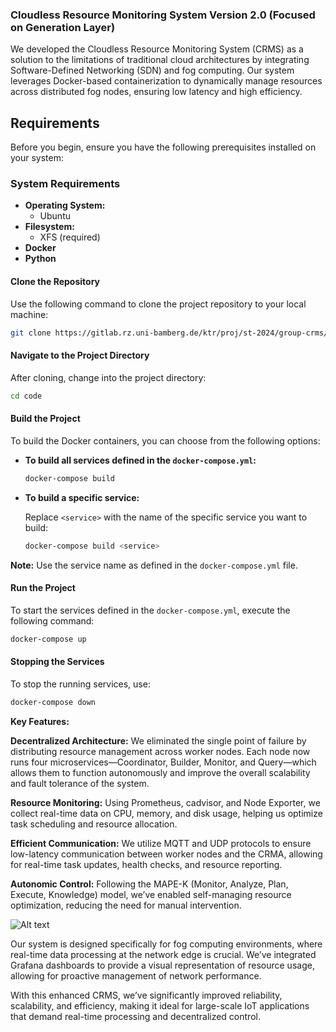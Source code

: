 
### Cloudless Resource Monitoring System Version 2.0 (Focused on Generation Layer)
We developed the Cloudless Resource Monitoring System (CRMS) as a solution to the limitations of traditional cloud architectures by integrating Software-Defined Networking (SDN) and fog computing. Our system leverages Docker-based containerization to dynamically manage resources across distributed fog nodes, ensuring low latency and high efficiency.

## Requirements

Before you begin, ensure you have the following prerequisites installed on your system:

### System Requirements

- **Operating System:** 
  - Ubuntu
- **Filesystem:** 
  - XFS (required)
- **Docker**
- **Python**

[]([[[[url](url)](url)](url)](url))

#### Clone the Repository

Use the following command to clone the project repository to your local machine:

```bash
git clone https://gitlab.rz.uni-bamberg.de/ktr/proj/st-2024/group-crms/code.git
```

#### Navigate to the Project Directory

After cloning, change into the project directory:

```bash
cd code
```

#### Build the Project

To build the Docker containers, you can choose from the following options:

- **To build all services defined in the `docker-compose.yml`:**

  ```bash
  docker-compose build
  ```

- **To build a specific service:**

  Replace `<service>` with the name of the specific service you want to build:

  ```bash
  docker-compose build <service>
  ```

**Note:** Use the service name as defined in the `docker-compose.yml` file.

#### Run the Project

To start the services defined in the `docker-compose.yml`, execute the following command:

```bash
docker-compose up
```

#### Stopping the Services

To stop the running services, use:

```bash
docker-compose down
```

**Key Features:**

**Decentralized Architecture:** We eliminated the single point of failure by distributing resource management across worker nodes. Each node now runs four microservices—Coordinator, Builder, Monitor, and Query—which allows them to function autonomously and improve the overall scalability and fault tolerance of the system.

**Resource Monitoring:**
Using Prometheus, cadvisor, and Node Exporter, we collect real-time data on CPU, memory, and disk usage, helping us optimize task scheduling and resource allocation.

**Efficient Communication:** We utilize MQTT and UDP protocols to ensure low-latency communication between worker nodes and the CRMA, allowing for real-time task updates, health checks, and resource reporting.

**Autonomic Control:** Following the MAPE-K (Monitor, Analyze, Plan, Execute, Knowledge) model, we’ve enabled self-managing resource optimization, reducing the need for manual intervention.

![Alt text](https://gitlab.rz.uni-bamberg.de/ktr/proj/st-2024/group-crms/code/-/raw/main/Static/Images/CRMA-Diagram.png)

Our system is designed specifically for fog computing environments, where real-time data processing at the network edge is crucial. We’ve integrated Grafana dashboards to provide a visual representation of resource usage, allowing for proactive management of network performance.

With this enhanced CRMS, we’ve significantly improved reliability, scalability, and efficiency, making it ideal for large-scale IoT applications that demand real-time processing and decentralized control.

